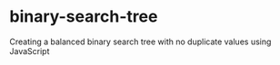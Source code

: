 # binary-search-tree
Creating a balanced binary search tree with no duplicate values using JavaScript

